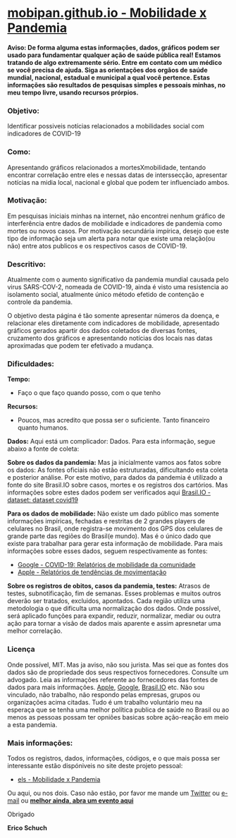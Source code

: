 # [mobipan.github.io - Mobilidade x Pandemia](https://mobipan.github.io/)


**Aviso: De forma alguma estas informações, dados, gráficos podem ser usado para fundamentar qualquer ação de saúde pública real! Estamos tratando de algo extremamente sério. Entre em contato com um médico se você precisa de ajuda. Siga as orientações dos orgãos de saúde mundial, nacional, estadual e municipal a qual você pertence. Estas informações são resultados de pesquisas simples e pessoais minhas, no meu tempo livre, usando recursos prórpios.**


### Objetivo:
Identificar possiveis notícias relacionados a mobilidades social com indicadores de COVID-19

### Como:
Apresentando gráficos relacionados a mortesXmobilidade, tentando encontrar correlação entre eles e nessas datas de interssecção, apresentar notícias na midia local, nacional e global que podem ter influenciado ambos.

### Motivação:
Em pesquisas iniciais minhas na internet, não encontrei nenhum gráfico de interferência entre dados de mobilidade e indicadores de pandemia como mortes ou novos casos. Por motivação secundária impírica, desejo que este tipo de informação seja um alerta para notar que existe uma relação(ou não) entre atos publicos e os respectivos casos de COVID-19.

### Descritivo:
Atualmente com o aumento significativo da pandemia mundial causada pelo virus SARS-COV-2, nomeada de COVID-19, ainda é visto uma resistencia ao isolamento social, atualmente único método efetido de contenção e controle da pandemia.

O objetivo desta página é tão somente apresentar números da doença, e relacionar eles diretamente com indicadores de mobilidade, apresentado gráficos gerados apartir dos dados coletados de diversas fontes, cruzamento dos gráficos e apresentando notícias dos locais nas datas aproximadas que podem ter efetivado a mudança.

### Dificuldades:

**Tempo:**
- Faço o que faço quando posso, com o que tenho
  
**Recursos:**
- Poucos, mas acredito que possa ser o suficiente. Tanto financeiro quanto humanos.

**Dados:**
Aqui está um complicador: Dados. Para esta informação, segue abaixo a fonte de coleta:

**Sobre os dados da pandemia:**
Mas ja inicialmente vamos aos fatos sobre os dados: As fontes oficiais não estão estruturadas, dificultando esta coleta e posterior análise. Por este motivo, para dados da pandemia é utilizado a fonte do site Brasil.IO sobre casos, mortes e os registros dos cartórios. Mas informações sobre estes dados podem ser verificados aqui [Brasil.IO - dataset: dataset covid19](https://data.brasil.io/dataset/covid19/_meta/list.html)

**Para os dados de mobilidade:**
Não existe um dado público mas somente informações impíricas, fechadas e restritas de 2 grandes players de celulares no Brasil, onde registra-se movimento dos GPS dos celulares de grande parte das regiões do Brasil(e mundo). Mas é o único dado que existe para trabalhar para gerar esta informação de mobilidade.
Para mais informações sobre esses dados, seguem respectivamente as fontes:

* [Google - COVID-19: Relatórios de mobilidade da comunidade](https://www.google.com/covid19/mobility/)
* [Apple - Relatórios de tendências de movimentação](https://www.apple.com/covid19/mobility)

**Sobre os registros de obitos, casos da pandemia, testes:**
Atrasos de testes, subnotificação, fim de semanas. Esses problemas e muitos outros deverão ser tratados, excluidos, apontados. Cada região utiliza uma metodologia o que dificulta uma normalização dos dados. Onde possível, será aplicado funções para expandir, reduzir, normalizar, mediar ou outra ação para tornar a visão de dados mais aparente e assim apresnetar uma melhor correlação.

### Licença
Onde possível, MIT. Mas ja aviso, não sou jurista. Mas sei que as fontes dos dados são de propriedade dos seus respectivos fornecedores. Consulte um advogado. Leia as informações referente ao fornecedores das fontes de dados para mais informações. [Apple](https://www.apple.com/covid19/mobility), [Google](https://www.google.com/covid19/mobility/), [Brasil.IO](https://data.brasil.io/dataset/covid19/_meta/list.html) etc.
Não sou vinculado, não trabalho, não respondo pelas empresas, grupos ou organizações acima citadas. Tudo é um trabalho voluntário meu na esperaça que se tenha uma melhor política publica de saúde no Brasil ou ao menos as pessoas possam ter opniões basicas sobre ação-reação em meio a esta pandemia.

### Mais informações:
Todos os registros, dados, informações, códigos, e o que mais possa ser interessante estão dispóniveis no site deste projeto pessoal:

* [els - Mobilidade x Pandemia](https://mobipan.github.io/)

Ou aqui, ou nos dois. Caso não estão, por favor me mande um [Twitter](https://twitter.com/t00rmenta) ou [e-mail](mailto:mobipan@els.net.br) ou **[melhor ainda, abra um evento aqui](https://github.com/eschuch/mobipan.github.io/issues/new/choose)**

Obrigado

**Erico Schuch**
